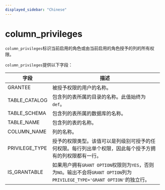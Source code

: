 ```yaml
---
displayed_sidebar: "Chinese"
---
```


# column_privileges

`column_privileges`标识当前启用的角色或由当前启用的角色授予的列的所有权限。

`column_privileges`提供以下字段：

| **字段**        | **描述**                                                     |
| -------------- | ------------------------------------------------------------ |
| GRANTEE        | 被授予权限的用户的名称。                                      |
| TABLE_CATALOG  | 包含列的表所属的目录的名称。此值始终为`def`。               |
| TABLE_SCHEMA   | 包含列的表所属的数据库的名称。                               |
| TABLE_NAME     | 包含列的表的名称。                                            |
| COLUMN_NAME    | 列的名称。                                                    |
| PRIVILEGE_TYPE | 授予的权限类型。该值可以是列级别可授予的任何权限。每行列出单个权限，因此每个授予方拥有的列权限都有一行。 |
| IS_GRANTABLE   | 如果用户拥有`GRANT OPTION`权限则为`YES`，否则为`NO`。输出不会将`GRANT OPTION`列为`PRIVILEGE_TYPE='GRANT OPTION'`的独立行。 |